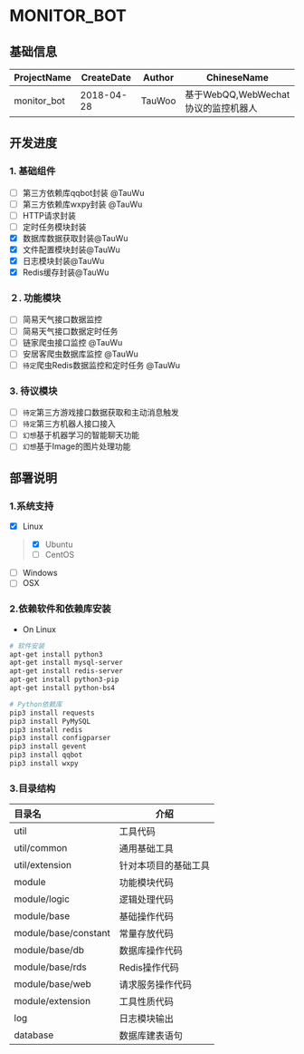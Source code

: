 # MONITOR_BOT

## 基础信息
ProjectName | CreateDate | Author | ChineseName
--- | --- | --- | ---
monitor_bot | 2018-04-28 | TauWoo | 基于WebQQ,WebWechat协议的监控机器人

## 开发进度
### 1. **基础组件**
- [ ] 第三方依赖库qqbot封装 @TauWu
- [ ] 第三方依赖库wxpy封装  @TauWu
- [ ] HTTP请求封装
- [ ] 定时任务模块封装
- [x] 数据库数据获取封装@TauWu
- [x] 文件配置模块封装@TauWu
- [x] 日志模块封装@TauWu
- [x] Redis缓存封装@TauWu

### ２. **功能模块**
- [ ] 简易天气接口数据监控
- [ ] 简易天气接口数据定时任务
- [ ] 链家爬虫接口监控 @TauWu
- [ ] 安居客爬虫数据库监控 @TauWu
- [ ] `待定`爬虫Redis数据监控和定时任务 @TauWu

### 3. **待议模块**
- [ ] `待定`第三方游戏接口数据获取和主动消息触发
- [ ] `待定`第三方机器人接口接入
- [ ] `幻想`基于机器学习的智能聊天功能
- [ ] `幻想`基于Image的图片处理功能

## 部署说明
### 1.**系统支持**
- [x] Linux
> - [x] Ubuntu
> - [ ] CentOS
- [ ] Windows
- [ ] OSX

### 2.**依赖软件和依赖库安装**
- On Linux 
```sh
# 软件安装
apt-get install python3
apt-get install mysql-server
apt-get install redis-server
apt-get install python3-pip
apt-get install python-bs4

# Python依赖库
pip3 install requests
pip3 install PyMySQL
pip3 install redis
pip3 install configparser
pip3 install gevent
pip3 install qqbot
pip3 install wxpy
```

### 3.**目录结构**
目录名 | 介绍
:--- | ---
util | 工具代码
util/common | 通用基础工具
util/extension | 针对本项目的基础工具
module | 功能模块代码
module/logic | 逻辑处理代码
module/base | 基础操作代码
module/base/constant | 常量存放代码
module/base/db | 数据库操作代码
module/base/rds | Redis操作代码
module/base/web | 请求服务操作代码
module/extension | 工具性质代码
log | 日志模块输出
database | 数据库建表语句